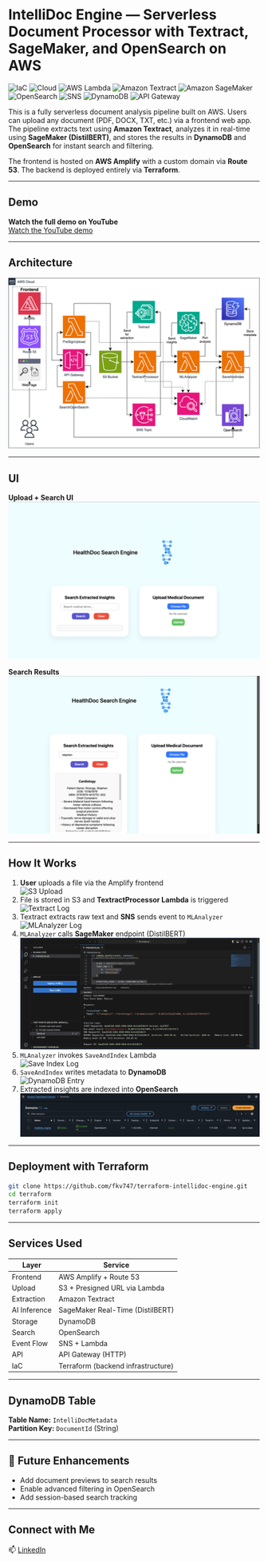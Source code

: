 # IntelliDoc Engine — Serverless Document Processor with Textract, SageMaker, and OpenSearch on AWS

![IaC](https://img.shields.io/badge/IaC-TERRAFORM-7B42BC?style=for-the-badge&logo=terraform)
![Cloud](https://img.shields.io/badge/CLOUD-AWS-232F3E?style=for-the-badge&logo=amazonaws)
![AWS Lambda](https://img.shields.io/badge/AWS%20Lambda-SERVERLESS-F58536?style=for-the-badge&logo=awslambda)
![Amazon Textract](https://img.shields.io/badge/Amazon%20Textract-DOCUMENT%20TEXT-FF9900?style=for-the-badge&logo=amazonaws)
![Amazon SageMaker](https://img.shields.io/badge/SageMaker-REAL--TIME%20INFERENCE-1A6FFF?style=for-the-badge&logo=amazonaws)
![OpenSearch](https://img.shields.io/badge/OpenSearch-SEARCH%20RESULTS-005EB8?style=for-the-badge&logo=opensearch)
![SNS](https://img.shields.io/badge/SNS-EVENT%20TRIGGER-DD3464?style=for-the-badge&logo=amazonaws)
![DynamoDB](https://img.shields.io/badge/DynamoDB-STORAGE-4053D6?style=for-the-badge&logo=amazonaws)
![API Gateway](https://img.shields.io/badge/API%20Gateway-HTTP%20API-4B5563?style=for-the-badge&logo=amazonaws)

This is a fully serverless document analysis pipeline built on AWS. Users can upload any document (PDF, DOCX, TXT, etc.) via a frontend web app. The pipeline extracts text using **Amazon Textract**, analyzes it in real-time using **SageMaker (DistilBERT)**, and stores the results in **DynamoDB** and **OpenSearch** for instant search and filtering.

The frontend is hosted on **AWS Amplify** with a custom domain via **Route 53**. The backend is deployed entirely via **Terraform**.

---

## Demo

**Watch the full demo on YouTube**  
[Watch the YouTube demo](https://www.youtube.com/watch?v=REPLACE_WITH_YOUR_LINK)

---

## Architecture

![Architecture](./screenshots/intellidoc-engine-diagram.png)

---

## UI

**Upload + Search UI**  
![UI](./screenshots/Front-End.png)

**Search Results**  
![Results](./screenshots/Front-End-2.png)

---

## How It Works

1. **User** uploads a file via the Amplify frontend  
   ![S3 Upload](./screenshots/14-Pipeline-S3-Test.png)
2. File is stored in S3 and **TextractProcessor Lambda** is triggered  
   ![Textract Log](./screenshots/14-Pipeline-CW-Textract-Test.png)
3. Textract extracts raw text and **SNS** sends event to `MLAnalyzer`  
   ![MLAnalyzer Log](./screenshots/14-Pipeline-CW-MLAnalyzer-Test.png)
4. `MLAnalyzer` calls **SageMaker** endpoint (DistilBERT)  
   ![SageMaker Output](./screenshots/Lambda-Sagemaker-Test.png)
5. `MLAnalyzer` invokes `SaveAndIndex` Lambda  
   ![Save Index Log](./screenshots/14-Pipeline-CW-SaveAndIndex-Test.png)
6. `SaveAndIndex` writes metadata to **DynamoDB**  
   ![DynamoDB Entry](./screenshots/14-Pipeline-DynamoDB-Test.png)
7. Extracted insights are indexed into **OpenSearch**  
   ![OpenSearch Final](./screenshots/13-OpenSearch-Deployed.png)

---

## Deployment with Terraform

```bash
git clone https://github.com/fkv747/terraform-intellidoc-engine.git
cd terraform
terraform init
terraform apply
```

---

## Services Used

| Layer        | Service                           |
|--------------|------------------------------------|
| Frontend     | AWS Amplify + Route 53             |
| Upload       | S3 + Presigned URL via Lambda      |
| Extraction   | Amazon Textract                    |
| AI Inference | SageMaker Real-Time (DistilBERT)   |
| Storage      | DynamoDB                           |
| Search       | OpenSearch                         |
| Event Flow   | SNS + Lambda                       |
| API          | API Gateway (HTTP)                 |
| IaC          | Terraform (backend infrastructure) |

---

## DynamoDB Table

**Table Name:** `IntelliDocMetadata`  
**Partition Key:** `DocumentId` (String)

---

## 🔧 Future Enhancements

- Add document previews to search results  
- Enable advanced filtering in OpenSearch  
- Add session-based search tracking

---

## Connect with Me

📫 [LinkedIn](https://www.linkedin.com/in/franc-kevin-v-07108b111/)
